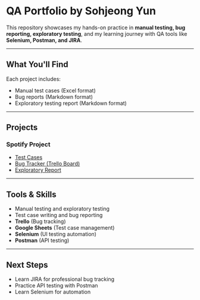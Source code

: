 # QA Portfolio by Sohjeong Yun

This repository showcases my hands-on practice in **manual testing, bug reporting, exploratory testing**, and my learning journey with QA tools like **Selenium, Postman, and JIRA**.

---

## What You'll Find

Each project includes:
- Manual test cases (Excel format)
- Bug reports (Markdown format)
- Exploratory testing report (Markdown format)

---

## Projects

### Spotify Project
- [Test Cases](test_cases/spotify_test_cases.xlsx)
- [Bug Tracker (Trello Board)](https://trello.com/b/ncpdpPvP/spotify-qa-bug-tracking)
- [Exploratory Report](exploratory_testing/spotify/exploratory_report.md)

---

## Tools & Skills

- Manual testing and exploratory testing
- Test case writing and bug reporting
- **Trello** (Bug tracking)
- **Google Sheets** (Test case management)
- **Selenium** (UI testing automation)
- **Postman** (API testing)

---

## Next Steps

- Learn JIRA for professional bug tracking
- Practice API testing with Postman
- Learn Selenium for automation
